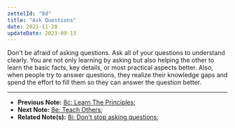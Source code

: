 ```yaml
---
zettelId: "8d"
title: "Ask Questions"
date: 2021-11-28
updateDate: 2023-09-13
---
```


Don't be afraid of asking questions. Ask all of your questions to understand clearly. You are not only learning by asking but also helping the other to learn the basic facts, key details, or most practical aspects better. Also, when people try to answer questions, they realize their knowledge gaps and spend the effort to fill them so they can answer the question better.

---

- **Previous Note:** [8c: Learn The Principles](/notes/8c/);
- **Next Note:** [8e: Teach Others](/notes/8e/);
- **Related Note(s):** [8i: Don't stop asking questions](/notes/8i/);
